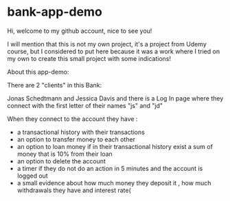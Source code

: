 # bank-app-demo
Hi, welcome to my github account, nice to see you!

  I will mention that this is not my own project, it's a project from Udemy course, but I considered to put here because it was a work where I tried on my own to create this small project with some indications! 

About this app-demo: 

There are 2 "clients" in this Bank: 

Jonas Schedtmann and Jessica Davis and there is a Log In page where they connect with the first letter of their names "js" and "jd"

When they connect to the account they have : 

- a transactional history with their transactions 
- an option to transfer money to each other 
- an option to loan money if in their transactional history exist a sum of money that is 10% from their loan
- an option to delete the account
- a timer if they do not do an action in 5 minutes and the account is logged out 
- a small evidence about how much money they deposit it , how much withdrawals they have and interest rate(  
